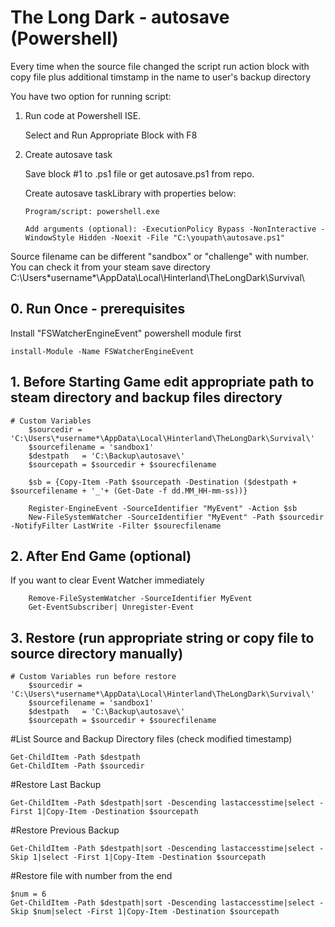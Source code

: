 # The Long Dark - autosave (Powershell)
                                    
   
Every time when the source file changed the script run action block with copy file plus additional timstamp in the name to user's backup directory  

You have two option for running script:
1. Run code at Powershell ISE.
   
   Select and Run Appropriate Block with F8 
2. Create autosave task 

   Save block #1 to .ps1 file or get autosave.ps1 from repo. 
 
   Create autosave taskLibrary with properties below:

       Program/script: powershell.exe
   
       Add arguments (optional): -ExecutionPolicy Bypass -NonInteractive -WindowStyle Hidden -Noexit -File "C:\youpath\autosave.ps1"

Source filename can be different "sandbox" or "challenge" with number. You can check it from your steam save directory C:\Users\*username*\AppData\Local\Hinterland\TheLongDark\Survival\


## 0. Run Once - prerequisites
Install "FSWatcherEngineEvent" powershell module first
```
install-Module -Name FSWatcherEngineEvent
```

## 1. Before Starting Game edit appropriate path to steam directory and backup files directory
```
# Custom Variables 
    $sourcedir = 'C:\Users\*username*\AppData\Local\Hinterland\TheLongDark\Survival\'
    $sourcefilename = 'sandbox1'    
    $destpath   = 'C:\Backup\autosave\'
    $sourcepath = $sourcedir + $sourecfilename

    $sb = {Copy-Item -Path $sourcepath -Destination ($destpath + $sourcefilename + '_'+ (Get-Date -f dd.MM_HH-mm-ss))}

    Register-EngineEvent -SourceIdentifier "MyEvent" -Action $sb
    New-FileSystemWatcher -SourceIdentifier "MyEvent" -Path $sourcedir -NotifyFilter LastWrite -Filter $sourecfilename
```

## 2. After End Game (optional)
If you want to clear Event Watcher immediately
``` 
    Remove-FileSystemWatcher -SourceIdentifier MyEvent
    Get-EventSubscriber| Unregister-Event
``` 


## 3. Restore (run appropriate string or copy file to source directory manually)
```
# Custom Variables run before restore
    $sourcedir = 'C:\Users\*username*\AppData\Local\Hinterland\TheLongDark\Survival\'
    $sourcefilename = 'sandbox1'    
    $destpath   = 'C:\Backup\autosave\'
    $sourcepath = $sourcedir + $sourecfilename
```
#List Source and Backup Directory files (check modified timestamp)
```
Get-ChildItem -Path $destpath
Get-ChildItem -Path $sourcedir    
```
#Restore Last Backup
```
Get-ChildItem -Path $destpath|sort -Descending lastaccesstime|select -First 1|Copy-Item -Destination $sourcepath
```
#Restore Previous Backup 
```
Get-ChildItem -Path $destpath|sort -Descending lastaccesstime|select -Skip 1|select -First 1|Copy-Item -Destination $sourcepath
```
#Restore file with number from the end
```
$num = 6
Get-ChildItem -Path $destpath|sort -Descending lastaccesstime|select -Skip $num|select -First 1|Copy-Item -Destination $sourcepath
```

